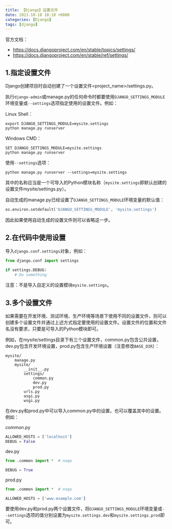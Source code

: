 ```yaml
---
title: 【Django】设置文件
date: 2021-10-18 18:10 +0800
categories: [Django]
tags: [django]
---
```

官方文档：
* <https://docs.djangoproject.com/en/stable/topics/settings/>
* <https://docs.djangoproject.com/en/stable/ref/settings/>

## 1.指定设置文件
Django创建项目时自动创建了一个设置文件\<project_name\>/settings.py。

执行`django-admin`或manage.py的任何命令时都要使用`DJANGO_SETTINGS_MODULE`环境变量或`--settings`选项指定使用的设置文件。例如：

Linux Shell：

```shell
export DJANGO_SETTINGS_MODULE=mysite.settings
python manage.py runserver
```

Windows CMD：

```shell
SET DJANGO_SETTINGS_MODULE=mysite.settings
python manage.py runserver
```

使用`--settings`选项：

```shell
python manage.py runserver --settings=mysite.settings
```

其中的名称应当是一个可导入的Python模块名称（`mysite.settings`即默认创建的设置文件mysite/settings.py）。

自动生成的manage.py已经设置了`DJANGO_SETTINGS_MODULE`环境变量的默认值：

```python
os.environ.setdefault('DJANGO_SETTINGS_MODULE', 'mysite.settings')
```

因此如果使用自动生成的设置文件则可以省略这一步。

## 2.在代码中使用设置
导入`django.conf.settings`对象，例如：

```python
from django.conf import settings

if settings.DEBUG:
    # Do something
```

注意：不是导入自定义的设置模块`mysite.settings`。

## 3.多个设置文件
如果需要在开发环境、测试环境、生产环境等场景下使用不同的设置文件，则可以创建多个设置文件并通过上述方式指定要使用的设置文件。设置文件的位置和文件名没有要求，只要是可导入的Python模块即可。

例如，在mysite/settings目录下有三个设置文件，common.py包含公共设置，dev.py包含开发环境设置，prod.py包含生产环境设置（注意修改`BASE_DIR`）：

```
mysite/
    manage.py
    mysite/
        __init__.py
        settings/
            common.py
            dev.py
            prod.py
        urls.py
        asgi.py
        wsgi.py
```

在dev.py和prod.py中可以导入common.py中的设置，也可以覆盖其中的设置。例如：

common.py

```python
ALLOWED_HOSTS = ['localhost']
DEBUG = False
```

dev.py

```python
from .common import *  # noqa

DEBUG = True
```

prod.py

```python
from .common import *  # noqa

ALLOWED_HOSTS = ['www.example.com']
```

要使用dev.py和prod.py两个设置文件，将`DJANGO_SETTINGS_MODULE`环境变量或`--settings`选项的值分别设置为`mysite.settings.dev`和`mysite.settings.prod`即可。
